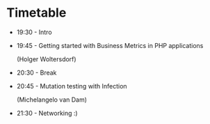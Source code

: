 # Timetable

* 19:30 - Intro
* 19:45 - Getting started with Business Metrics in PHP applications

   (Holger Woltersdorf)
* 20:30 - Break
* 20:45 - Mutation testing with Infection

  (Michelangelo van Dam)
* 21:30 - Networking :)

